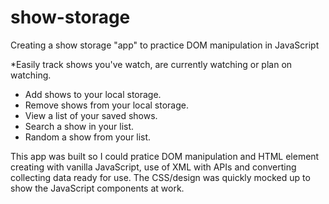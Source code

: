 # show-storage
Creating a show storage "app" to practice DOM manipulation in JavaScript


*Easily track shows you've watch, are currently watching or plan on watching.

- Add shows to your local storage.
- Remove shows from your local storage.
- View a list of your saved shows.
- Search a show in your list.
- Random a show from your list.

This app was built so I could pratice DOM manipulation and HTML element creating with vanilla JavaScript, use of XML with APIs and converting collecting data ready for use.
The CSS/design was quickly mocked up to show the JavaScript components at work.
